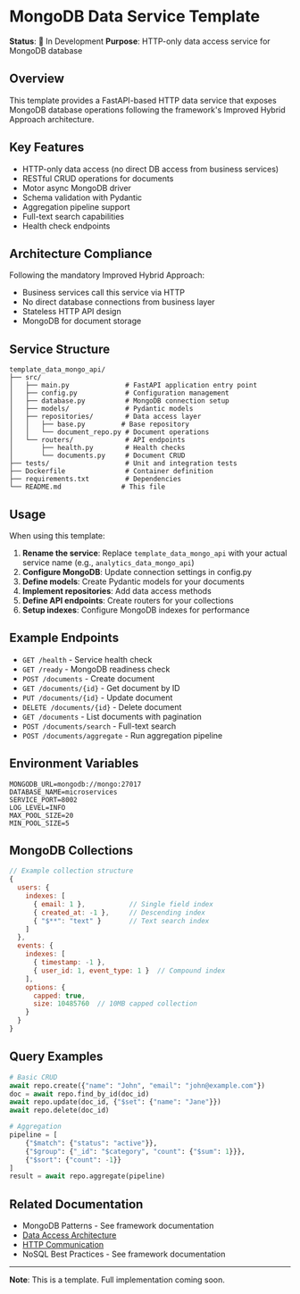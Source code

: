 # MongoDB Data Service Template

**Status**: 🚧 In Development
**Purpose**: HTTP-only data access service for MongoDB database

## Overview

This template provides a FastAPI-based HTTP data service that exposes MongoDB database operations following the framework's Improved Hybrid Approach architecture.

## Key Features

- HTTP-only data access (no direct DB access from business services)
- RESTful CRUD operations for documents
- Motor async MongoDB driver
- Schema validation with Pydantic
- Aggregation pipeline support
- Full-text search capabilities
- Health check endpoints

## Architecture Compliance

Following the mandatory Improved Hybrid Approach:
- Business services call this service via HTTP
- No direct database connections from business layer
- Stateless HTTP API design
- MongoDB for document storage

## Service Structure

```
template_data_mongo_api/
├── src/
│   ├── main.py              # FastAPI application entry point
│   ├── config.py            # Configuration management
│   ├── database.py          # MongoDB connection setup
│   ├── models/              # Pydantic models
│   ├── repositories/        # Data access layer
│   │   ├── base.py         # Base repository
│   │   └── document_repo.py # Document operations
│   └── routers/             # API endpoints
│       ├── health.py        # Health checks
│       └── documents.py     # Document CRUD
├── tests/                   # Unit and integration tests
├── Dockerfile               # Container definition
├── requirements.txt         # Dependencies
└── README.md               # This file
```

## Usage

When using this template:

1. **Rename the service**: Replace `template_data_mongo_api` with your actual service name (e.g., `analytics_data_mongo_api`)
2. **Configure MongoDB**: Update connection settings in config.py
3. **Define models**: Create Pydantic models for your documents
4. **Implement repositories**: Add data access methods
5. **Define API endpoints**: Create routers for your collections
6. **Setup indexes**: Configure MongoDB indexes for performance

## Example Endpoints

- `GET /health` - Service health check
- `GET /ready` - MongoDB readiness check
- `POST /documents` - Create document
- `GET /documents/{id}` - Get document by ID
- `PUT /documents/{id}` - Update document
- `DELETE /documents/{id}` - Delete document
- `GET /documents` - List documents with pagination
- `POST /documents/search` - Full-text search
- `POST /documents/aggregate` - Run aggregation pipeline

## Environment Variables

```env
MONGODB_URL=mongodb://mongo:27017
DATABASE_NAME=microservices
SERVICE_PORT=8002
LOG_LEVEL=INFO
MAX_POOL_SIZE=20
MIN_POOL_SIZE=5
```

## MongoDB Collections

```javascript
// Example collection structure
{
  users: {
    indexes: [
      { email: 1 },           // Single field index
      { created_at: -1 },     // Descending index
      { "$**": "text" }       // Text search index
    ]
  },
  events: {
    indexes: [
      { timestamp: -1 },
      { user_id: 1, event_type: 1 }  // Compound index
    ],
    options: {
      capped: true,
      size: 10485760  // 10MB capped collection
    }
  }
}
```

## Query Examples

```python
# Basic CRUD
await repo.create({"name": "John", "email": "john@example.com"})
doc = await repo.find_by_id(doc_id)
await repo.update(doc_id, {"$set": {"name": "Jane"}})
await repo.delete(doc_id)

# Aggregation
pipeline = [
    {"$match": {"status": "active"}},
    {"$group": {"_id": "$category", "count": {"$sum": 1}}},
    {"$sort": {"count": -1}}
]
result = await repo.aggregate(pipeline)
```

## Related Documentation

- MongoDB Patterns - See framework documentation
- [Data Access Architecture](../../../docs/atomic/architecture/data-access-architecture.md)
- [HTTP Communication](../../../docs/atomic/integrations/http-communication/)
- NoSQL Best Practices - See framework documentation

---

**Note**: This is a template. Full implementation coming soon.
